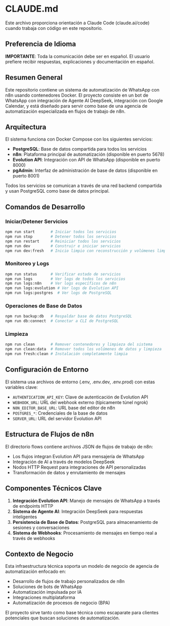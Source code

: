 # CLAUDE.md

Este archivo proporciona orientación a Claude Code (claude.ai/code) cuando trabaja con código en este repositorio.

## Preferencia de Idioma

**IMPORTANTE**: Toda la comunicación debe ser en español. El usuario prefiere recibir respuestas, explicaciones y documentación en español.

## Resumen General

Este repositorio contiene un sistema de automatización de WhatsApp con n8n usando contenedores Docker. El proyecto consiste en un bot de WhatsApp con integración de Agente AI DeepSeek, integración con Google Calendar, y está diseñado para servir como base de una agencia de automatización especializada en flujos de trabajo de n8n.

## Arquitectura

El sistema funciona con Docker Compose con los siguientes servicios:
- **PostgreSQL**: Base de datos compartida para todos los servicios
- **n8n**: Plataforma principal de automatización (disponible en puerto 5678)
- **Evolution API**: Integración con API de WhatsApp (disponible en puerto 8000)
- **pgAdmin**: Interfaz de administración de base de datos (disponible en puerto 8001)

Todos los servicios se comunican a través de una red backend compartida y usan PostgreSQL como base de datos principal.

## Comandos de Desarrollo

### Iniciar/Detener Servicios
```bash
npm run start       # Iniciar todos los servicios
npm run stop        # Detener todos los servicios
npm run restart     # Reiniciar todos los servicios
npm run dev         # Construir e iniciar servicios
npm run dev:fresh   # Inicio limpio con reconstrucción y volúmenes limpios
```

### Monitoreo y Logs
```bash
npm run status      # Verificar estado de servicios
npm run logs        # Ver logs de todos los servicios
npm run logs:n8n    # Ver logs específicos de n8n
npm run logs:evolution # Ver logs de Evolution API
npm run logs:postgres  # Ver logs de PostgreSQL
```

### Operaciones de Base de Datos
```bash
npm run backup:db   # Respaldar base de datos PostgreSQL
npm run db:connect  # Conectar a CLI de PostgreSQL
```

### Limpieza
```bash
npm run clean       # Remover contenedores y limpieza del sistema
npm run clean:data  # Remover todos los volúmenes de datos y limpieza
npm run fresh:clean # Instalación completamente limpia
```

## Configuración de Entorno

El sistema usa archivos de entorno (.env, .env.dev, .env.prod) con estas variables clave:
- `AUTHENTICATION_API_KEY`: Clave de autenticación de Evolution API
- `WEBHOOK_URL`: URL del webhook externo (típicamente túnel ngrok)
- `N8N_EDITOR_BASE_URL`: URL base del editor de n8n
- `POSTGRES_*`: Credenciales de la base de datos
- `SERVER_URL`: URL del servidor Evolution API

## Estructura de Flujos de n8n

El directorio flows contiene archivos JSON de flujos de trabajo de n8n:
- Los flujos integran Evolution API para mensajería de WhatsApp
- Integración de AI a través de modelos DeepSeek
- Nodos HTTP Request para integraciones de API personalizadas
- Transformación de datos y enrutamiento de mensajes

## Componentes Técnicos Clave

1. **Integración Evolution API**: Manejo de mensajes de WhatsApp a través de endpoints HTTP
2. **Sistema de Agente AI**: Integración DeepSeek para respuestas inteligentes
3. **Persistencia de Base de Datos**: PostgreSQL para almacenamiento de sesiones y conversaciones
4. **Sistema de Webhooks**: Procesamiento de mensajes en tiempo real a través de webhooks

## Contexto de Negocio

Esta infraestructura técnica soporta un modelo de negocio de agencia de automatización enfocado en:
- Desarrollo de flujos de trabajo personalizados de n8n
- Soluciones de bots de WhatsApp
- Automatización impulsada por IA
- Integraciones multiplataforma
- Automatización de procesos de negocio (BPA)

El proyecto sirve tanto como base técnica como escaparate para clientes potenciales que buscan soluciones de automatización.